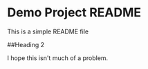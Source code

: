 # Demo Project README

This is a simple README file

##Heading 2

I hope this isn't much of a problem.